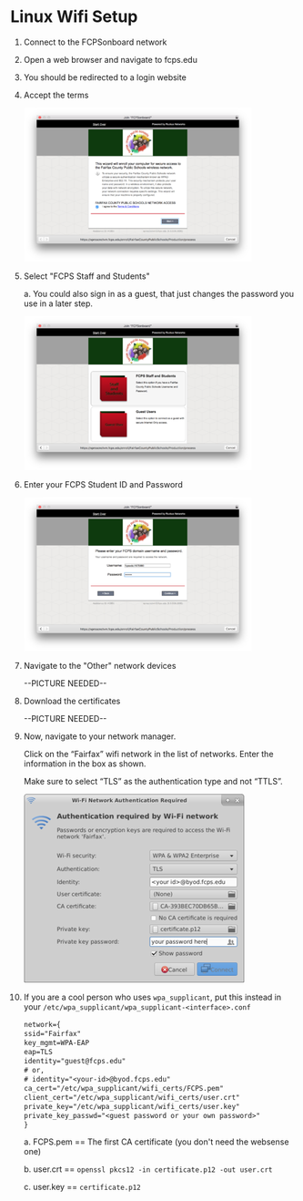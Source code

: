 # Linux Wifi Setup

1. Connect to the FCPSonboard network
2. Open a web browser and navigate to fcps.edu
3. You should be redirected to a login website
4. Accept the terms

   ![Accept Terms](../.gitbook/assets/linux-wifi-setup-1%20%281%29.png)

5. Select "FCPS Staff and Students"

   a. You could also sign in as a guest, that just changes the password you use in a later step.

   ![Select Login Category](../.gitbook/assets/linux-wifi-setup-2.png)

6. Enter your FCPS Student ID and Password

   ![Enter Password](../.gitbook/assets/linux-wifi-setup-3.png)

7. Navigate to the "Other" network devices

   --PICTURE NEEDED--

8. Download the certificates

   --PICTURE NEEDED--

9. Now, navigate to your network manager.

   Click on the “Fairfax” wifi network in the list of networks. Enter the information in the box as shown.

   Make sure to select “TLS” as the authentication type and not “TTLS”.

   ![Network Manager](../.gitbook/assets/linux-wifi-setup-6%20%281%29.png)

10. If you are a cool person who uses `wpa_supplicant`, put this instead in your `/etc/wpa_supplicant/wpa_supplicant-<interface>.conf`

    ```text
    network={
    ssid="Fairfax"
    key_mgmt=WPA-EAP
    eap=TLS
    identity="guest@fcps.edu"
    # or,
    # identity="<your-id>@byod.fcps.edu"
    ca_cert="/etc/wpa_supplicant/wifi_certs/FCPS.pem"
    client_cert="/etc/wpa_supplicant/wifi_certs/user.crt"
    private_key="/etc/wpa_supplicant/wifi_certs/user.key"
    private_key_passwd="<guest password or your own password>"
    }
    ```

    a. FCPS.pem == The first CA certificate \(you don't need the websense one\)

    b. user.crt == `openssl pkcs12 -in certificate.p12 -out user.crt`

    c. user.key == `certificate.p12`

